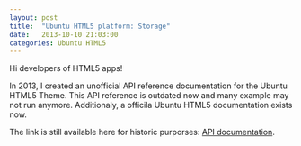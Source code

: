 ```yaml
---
layout: post
title:  "Ubuntu HTML5 platform: Storage"
date:   2013-10-10 21:03:00
categories: Ubuntu HTML5
---
```

Hi developers of HTML5 apps! 

In 2013, I created an unofficial API reference documentation for the Ubuntu HTML5 Theme. This API reference is outdated now and many example may not run anymore. Additionaly, a officila Ubuntu HTML5 documentation exists now.

The link is still available here for historic purporses: <a href="http://daniel-beck.org/ubuntu-html5-theme/">API documentation</a>.